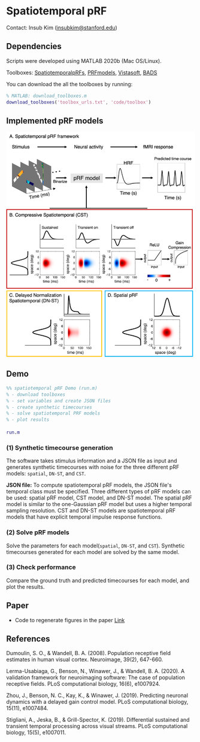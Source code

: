 # Spatiotemporal pRF 

Contact: Insub Kim (insubkim@stanford.edu)

## Dependencies
Scripts were developed using MATLAB 2020b (Mac OS/Linux).

Toolboxes: [SpatiotemporalpRFs](https://github.com/VPNL/spatiotemporalPRFs), [PRFmodels](https://github.com/vistalab/PRFmodel), [Vistasoft](https://github.com/KimInsub/vistasoft.git), [BADS](https://github.com/acerbilab/bads.git)

You can download the all the toolboxes by running:
```Matlab
% MATLAB: download_toolboxes.m
download_toolboxes('toolbox_urls.txt', 'code/toolbox')
```


## Implemented pRF models
<img src="doc/models.png " width="700">


## Demo

```Matlab
%% spatiotemporal pRF Demo (run.m)
% - download toolboxes
% - set variables and create JSON files
% - create synthetic timecourses
% - solve spatiotemporal PRF models
% - plot results

run.m

```

### (1) Synthetic timecourse generation
The software takes stimulus information and a JSON file as input and generates synthetic timecourses with noise for the three different pRF models: `spatial`, `DN-ST`, and `CST`.

**JSON file:** To compute spatiotemporal pRF models, the JSON file's temporal class must be specified. 
Three different types of pRF models can be used: spatial pRF model, CST model, and DN-ST model. The spatial pRF model is similar to the one-Gaussian pRF model but uses a higher temporal sampling resolution. CST and DN-ST models are spatiotemporal pRF models that have explicit temporal impulse response functions. 

### (2) Solve pRF models
Solve the parameters for each model(`spatial`, `DN-ST`, and `CST`). Synthetic timecourses generated for each model are solved by the same model.

### (3) Check performance
Compare the ground truth and predicted timecourses for each model, and plot the results.


## Paper

* Code to regenerate figures in the paper [Link](https://github.com/vistalab/PRFmodel)

## References
Dumoulin, S. O., & Wandell, B. A. (2008). Population receptive field estimates in human visual cortex. Neuroimage, 39(2), 647-660.

Lerma-Usabiaga, G., Benson, N., Winawer, J., & Wandell, B. A. (2020). A validation framework for neuroimaging software: The case of population receptive fields. PLoS computational biology, 16(6), e1007924.

Zhou, J., Benson, N. C., Kay, K., & Winawer, J. (2019). Predicting neuronal dynamics with a delayed gain control model. PLoS computational biology, 15(11), e1007484.

Stigliani, A., Jeska, B., & Grill-Spector, K. (2019). Differential sustained and transient temporal processing across visual streams. PLoS computational biology, 15(5), e1007011.
